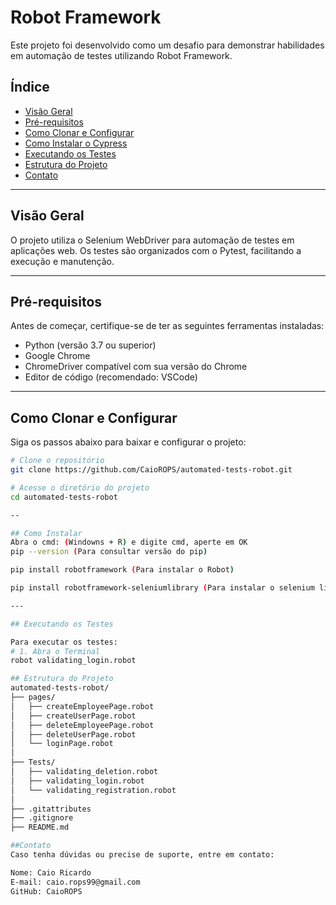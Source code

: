 # Robot Framework
Este projeto foi desenvolvido como um desafio para demonstrar habilidades em automação de testes utilizando Robot Framework.

## Índice
- [Visão Geral](#visão-geral)
- [Pré-requisitos](#pré-requisitos)
- [Como Clonar e Configurar](#como-clonar-e-configurar)
- [Como Instalar o Cypress](#como-instalar-o-cypress)
- [Executando os Testes](#executando-os-testes)
- [Estrutura do Projeto](#estrutura-do-projeto)
- [Contato](#contato)

---

## Visão Geral 
O projeto utiliza o Selenium WebDriver para automação de testes em aplicações web. Os testes são organizados com o Pytest, facilitando a execução e manutenção.

---

## Pré-requisitos 
Antes de começar, certifique-se de ter as seguintes ferramentas instaladas:
- Python (versão 3.7 ou superior)
- Google Chrome
- ChromeDriver compatível com sua versão do Chrome
- Editor de código (recomendado: VSCode)

---

## Como Clonar e Configurar 
Siga os passos abaixo para baixar e configurar o projeto:

```bash
# Clone o repositório
git clone https://github.com/CaioROPS/automated-tests-robot.git

# Acesse o diretório do projeto
cd automated-tests-robot

--

## Como Instalar
Abra o cmd: (Windowns + R) e digite cmd, aperte em OK
pip --version (Para consultar versão do pip)

pip install robotframework (Para instalar o Robot)

pip install robotframework-seleniumlibrary (Para instalar o selenium library)

---

## Executando os Testes 

Para executar os testes:
# 1. Abra o Terminal
robot validating_login.robot

## Estrutura do Projeto 
automated-tests-robot/
├── pages/
│   ├── createEmployeePage.robot
│   ├── createUserPage.robot
│   ├── deleteEmployeePage.robot
│   ├── deleteUserPage.robot
│   └── loginPage.robot
│
├── Tests/
│   ├── validating_deletion.robot
│   ├── validating_login.robot
│   └── validating_registration.robot
│
├── .gitattributes
├── .gitignore
├── README.md   

##Contato 
Caso tenha dúvidas ou precise de suporte, entre em contato:

Nome: Caio Ricardo
E-mail: caio.rops99@gmail.com
GitHub: CaioROPS
